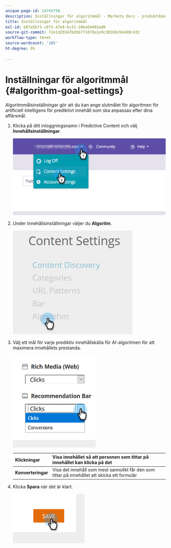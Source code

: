 ```yaml
---
unique-page-id: 14745750
description: Inställningar för algoritmmål - Marketo Docs - produktdokumentation
title: Inställningar för algoritmmål
exl-id: b07a5b71-c6f3-47e8-bc31-10ba64483ad0
source-git-commit: 72e1d29347bd5b77107da1e9c30169cb6490c432
workflow-type: tm+mt
source-wordcount: '105'
ht-degree: 0%

---
```


# Inställningar för algoritmmål {#algorithm-goal-settings}

Algoritmmålsinställningar gör att du kan ange slutmålet för algoritmen för artificiell intelligens för prediktivt innehåll som ska anpassas efter dina affärsmål.

1. Klicka på ditt inloggningsnamn i Predictive Content och välj **Innehållsinställningar**.

   ![](assets/1.png)

1. Under Innehållsinställningar väljer du **Algoritm**.

   ![](assets/two-1.png)

1. Välj ett mål för varje prediktiv innehållskälla för AI-algoritmen för att maximera innehållets prestanda.

   ![](assets/three-new.png)

   | **Klickningar** | Visa innehållet så att personen som tittar på innehållet kan klicka på det |
   |---|---|
   | **Konverteringar** | Visa det innehåll som mest sannolikt får den som tittar på innehållet att skicka ett formulär |

1. Klicka **Spara** när det är klart.

   ![](assets/four.png)
